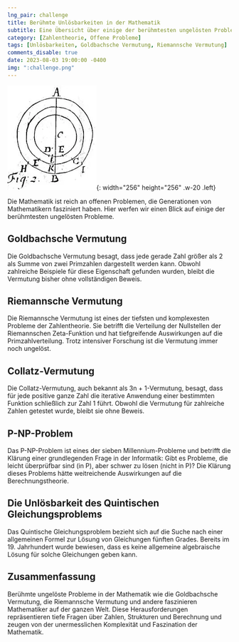 ```yaml
---
lng_pair: challenge
title: Berühmte Unlösbarkeiten in der Mathematik
subtitle: Eine Übersicht über einige der berühmtesten ungelösten Probleme
category: [Zahlentheorie, Offene Probleme]
tags: [Unlösbarkeiten, Goldbachsche Vermutung, Riemannsche Vermutung]
comments_disable: true
date: 2023-08-03 19:00:00 -0400
img: ":challenge.png"
---
```


![Desktop View](/assets/img/posts/challenge.png){: width="256" height="256" .w-20 .left}

Die Mathematik ist reich an offenen Problemen, die Generationen von Mathematikern fasziniert haben. Hier werfen wir einen Blick auf einige der berühmtesten ungelösten Probleme.

## Goldbachsche Vermutung

Die Goldbachsche Vermutung besagt, dass jede gerade Zahl größer als 2 als Summe von zwei Primzahlen dargestellt werden kann. Obwohl zahlreiche Beispiele für diese Eigenschaft gefunden wurden, bleibt die Vermutung bisher ohne vollständigen Beweis.

## Riemannsche Vermutung

Die Riemannsche Vermutung ist eines der tiefsten und komplexesten Probleme der Zahlentheorie. Sie betrifft die Verteilung der Nullstellen der Riemannschen Zeta-Funktion und hat tiefgreifende Auswirkungen auf die Primzahlverteilung. Trotz intensiver Forschung ist die Vermutung immer noch ungelöst.

## Collatz-Vermutung

Die Collatz-Vermutung, auch bekannt als 3n + 1-Vermutung, besagt, dass für jede positive ganze Zahl die iterative Anwendung einer bestimmten Funktion schließlich zur Zahl 1 führt. Obwohl die Vermutung für zahlreiche Zahlen getestet wurde, bleibt sie ohne Beweis.

## P-NP-Problem

Das P-NP-Problem ist eines der sieben Millennium-Probleme und betrifft die Klärung einer grundlegenden Frage in der Informatik: Gibt es Probleme, die leicht überprüfbar sind (in P), aber schwer zu lösen (nicht in P)? Die Klärung dieses Problems hätte weitreichende Auswirkungen auf die Berechnungstheorie.

## Die Unlösbarkeit des Quintischen Gleichungsproblems

Das Quintische Gleichungsproblem bezieht sich auf die Suche nach einer allgemeinen Formel zur Lösung von Gleichungen fünften Grades. Bereits im 19. Jahrhundert wurde bewiesen, dass es keine allgemeine algebraische Lösung für solche Gleichungen geben kann.

## Zusammenfassung

Berühmte ungelöste Probleme in der Mathematik wie die Goldbachsche Vermutung, die Riemannsche Vermutung und andere faszinieren Mathematiker auf der ganzen Welt. Diese Herausforderungen repräsentieren tiefe Fragen über Zahlen, Strukturen und Berechnung und zeugen von der unermesslichen Komplexität und Faszination der Mathematik.

